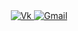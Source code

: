 <div id="badges" align="center">
  <a href= "https://vk.com/roxow">
    <img alt="Vk" src="https://img.shields.io/badges/:badgeContent?style=for-the-badge&logo=VK&logoColor=white&color=blue">
  </a>
  <a href= "https://mail.google.com/mail/u/0/#inbox">
    <img alt="Gmail" src="https://img.shields.io/badges/:badgeContent?style=for-the-badge&logo=Gmail&logoColor=white&color=red">
  </a>
</div>
